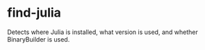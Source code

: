 # find-julia

Detects where Julia is installed, what version is used, and whether BinaryBuilder is used.
